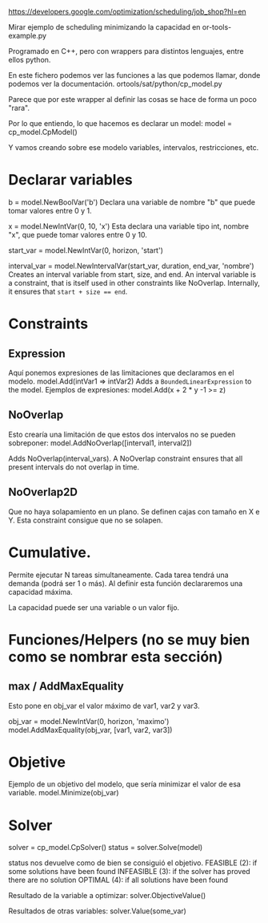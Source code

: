 https://developers.google.com/optimization/scheduling/job_shop?hl=en

Mirar ejemplo de scheduling minimizando la capacidad en or-tools-example.py

Programado en C++, pero con wrappers para distintos lenguajes, entre ellos python.

En este fichero podemos ver las funciones a las que podemos llamar, donde podemos ver la documentación.
ortools/sat/python/cp_model.py

Parece que por este wrapper al definir las cosas se hace de forma un poco "rara".

Por lo que entiendo, lo que hacemos es declarar un model:
model = cp_model.CpModel()

Y vamos creando sobre ese modelo variables, intervalos, restricciones, etc.

# Declarar variables
b = model.NewBoolVar('b')
Declara una variable de nombre "b" que puede tomar valores entre 0 y 1.

x = model.NewIntVar(0, 10, 'x')
Esta declara una variable tipo int, nombre "x", que puede tomar valores entre 0 y 10.

start_var = model.NewIntVar(0, horizon, 'start')

interval_var = model.NewIntervalVar(start_var, duration, end_var, 'nombre')
Creates an interval variable from start, size, and end.
An interval variable is a constraint, that is itself used in other constraints like NoOverlap.
Internally, it ensures that `start + size == end`.


# Constraints

## Expression
Aquí ponemos expresiones de las limitaciones que declaramos en el modelo.
model.Add(intVar1 => intVar2)
Adds a `BoundedLinearExpression` to the model.
Ejemplos de expresiones:
model.Add(x + 2 * y -1 >= z)


## NoOverlap
Esto crearía una limitación de que estos dos intervalos no se pueden sobreponer:
model.AddNoOverlap([interval1, interval2])

Adds NoOverlap(interval_vars).
A NoOverlap constraint ensures that all present intervals do not overlap in time.

## NoOverlap2D
Que no haya solapamiento en un plano.
Se definen cajas con tamaño en X e Y.
Esta constraint consigue que no se solapen.


# Cumulative.
Permite ejecutar N tareas simultaneamente.
Cada tarea tendrá una demanda (podrá ser 1 o más).
Al definir esta función declararemos una capacidad máxima.

La capacidad puede ser una variable o un valor fijo.


# Funciones/Helpers (no se muy bien como se nombrar esta sección)

## max / AddMaxEquality
Esto pone en obj_var el valor máximo de var1, var2 y var3.

obj_var = model.NewIntVar(0, horizon, 'maximo')
model.AddMaxEquality(obj_var, [var1, var2, var3])


# Objetive

Ejemplo de un objetivo del modelo, que sería minimizar el valor de esa variable.
model.Minimize(obj_var)


# Solver
solver = cp_model.CpSolver()
status = solver.Solve(model)

status nos devuelve como de bien se consiguió el objetivo.
FEASIBLE (2):   if some solutions have been found
INFEASIBLE (3): if the solver has proved there are no solution
OPTIMAL (4):    if all solutions have been found


Resultado de la variable a optimizar:
solver.ObjectiveValue()

Resultados de otras variables:
solver.Value(some_var)

